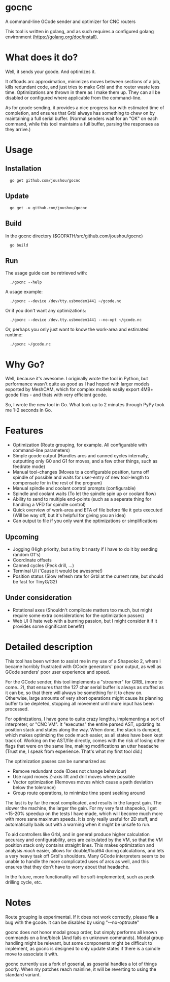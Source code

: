 gocnc
=====

A command-line GCode sender and optimizer for CNC routers

This tool is written in golang, and as such requires a configured golang environment (https://golang.org/doc/install).

What does it do?
====

Well, it sends your gcode. And optimizes it.

It offloads arc approximation, minimizes moves between sections of a job, kills redundant code, and just tries to make Grbl and the router waste less time. Optimizations are thrown in there as I make them up. They can all be disabled or configured where applicable from the command-line.

As for gcode sending, it provides a nice progress bar with estimated time of completion, and ensures that Grbl always has something to chew on by maintaining a full serial buffer. (Normal senders wait for an "OK" on each command, while this tool maintains a full buffer, parsing the responses as they arrive.)

Usage
====

Installation
----

      go get github.com/joushou/gocnc

Update
----

      go get -u github.com/joushou/gocnc

Build
----

In the gocnc directory ($GOPATH/src/github.com/joushou/gocnc)

      go build

Run
----

The usage guide can be retrieved with:

      ./gocnc --help

A usage example:

      ./gocnc --device /dev/tty.usbmodem1441 ~/gcode.nc

Or if you don't want any optimizations:

      ./gocnc --device /dev.tty.usbmodem1441 --no-opt ~/gcode.nc

Or, perhaps you only just want to know the work-area and estimated runtime:

      ./gocnc ~/gcode.nc

Why Go?
====

Well, because it's awesome. I originally wrote the tool in Python, but performance wasn't quite as good as I had hoped with larger models exported by MeshCAM, which for complex models easily export 4MB+ gcode files - and thats with very efficient gcode.

So, I wrote the new tool in Go. What took up to 2 minutes through PyPy took me 1-2 seconds in Go.

Features
====

* Optimization (Route grouping, for example. All configurable with command-line parameters)
* Simple gcode output (Handles arcs and canned cycles internally, outputting only G0 and G1 for moves, and a few other things, such as feedrate mode)
* Manual tool-changes (Moves to a configurable position, turns off spindle of possible and waits for user-entry of new tool-length to compensate for in the rest of the program)
* Manual spindle and coolant control prompts (configurable)
* Spindle and coolant waits (To let the spindle spin up or coolant flow)
* Ability to send to multiple end-points (such as a seperate thing for handling a VFD for spindle control)
* Quick overview of work-area and ETA of file before file it gets executed (Will be way off, but it's helpful for giving you an idea)
* Can output to file if you only want the optimizations or simplifications

Upcoming
----

* Jogging (High priority, but a tiny bit nasty if I have to do it by sending random G1's)
* Coordinate offsets
* Canned cycles (Peck drill, ...)
* Terminal UI ('Cause it would be awesome!)
* Position status (Slow refresh rate for Grbl at the current rate, but should be fast for TinyG/G2)

Under consideration
----

* Rotational axes (Shouldn't complicate matters too much, but might require some extra considerations for the optimization passes)
* Web UI (I hate web with a burning passion, but I might consider it if it provides some significant benefit)

Detailed description
====

This tool has been written to assist me in my use of a Shapeoko 2, where I became horribly frustrated with GCode generators' poor output, as well as GCode senders' poor user experience and speed.

For the GCode sender, this tool implements a "streamer" for GRBL (more to come...?), that ensures that the 127 char serial buffer is always as stuffed as it can be, so that there will always be something for it to chew on. Otherwise, large amounts of very short operations might cause its planning buffer to be depleted, stopping all movement until more input has been processed.

For optimizations, I have gone to quite crazy lengths, implementing a sort of interpreter, or "CNC VM". It "executes" the entire parsed AST, updating its position stack and states along the way. When done, the stack is dumped, which makes optimizing the code much easier, as all states have been kept track of. Working on the AST/file directly, comes with the risk of losing other flags that were on the same line, making modifications an utter headache (Trust me, I speak from experience. That's what my first tool did.)

The optimization passes can be summarized as:
* Remove redundant code (Does not change behaviour)
* Use rapid moves Z-axis lift and drill moves where possible
* Vector optimization (Removes moves which cause a path deviation below the tolerance)
* Group route operations, to minimize time spent seeking around

The last is by far the most complicated, and results in the largest gain. The slower the machine, the larger the gain. For my very fast shapeoko, I get ~15-20% speedup on the tests I have made, which will become much more with more sane maximum speeds. It is only really useful for 2D stuff, and automatically bails out with a warning when it might be unsafe to run.

To aid controllers like Grbl, and in general produce higher calculation accuracy and configurability, arcs are calculated by the VM, so that the VM position stack only contains straight lines. This makes optimization and analysis *much* easier, allows for double/float64 during calculations, and lets a very heavy task off Grbl's shoulders. Many GCode interpreters seem to be unable to handle the more complicated uses of arcs as well, and this ensures that they don't have to worry about that headache.

In the future, more functionality will be soft-implemented, such as peck drilling cycle, etc.

Notes
====

Route grouping is experimental. If it does not work correctly, please file a bug with the gcode. It can be disabled by using "--no-optroute"

gocnc does *not* honor modal group order, but simply performs all known commands on a line/block (And fails on unknown commands). Modal group handling might be relevant, but some components might be difficult to implement, as gocnc is designed to only update states if there is a spindle move to associate it with.

gocnc currently use a fork of goserial, as goserial handles a lot of things poorly. When my patches reach mainline, it will be reverting to using the standard variant.
